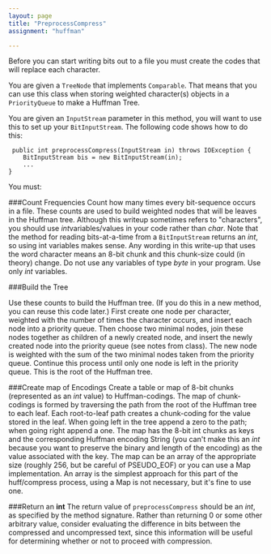 ```yaml
---
layout: page
title: "PreprocessCompress"
assignment: "huffman"

---
```


Before you can start writing bits out to a file you must create the codes that will replace each character. 

You are given a `TreeNode` that implements `Comparable`. That means that you can use this class when storing weighted character(s) objects in a `PriorityQueue` to make a Huffman Tree. 

You are given an `InputStream` parameter in this method, you will want to use this to set up your `BitInputStream`. The following code shows how to do this: 

	 public int preprocessCompress(InputStream in) throws IOException {
		BitInputStream bis = new BitInputStream(in); 
		... 
	}




You must: 

###Count Frequencies
Count how many times every bit-sequence occurs in a file. These counts are used to build weighted nodes that will be leaves in the Huffman tree. Although this writeup sometimes refers to "characters", you should use *int*variables/values in your code rather than *char*. Note that the method for reading bits-at-a-time from a `BitInputStream` returns an *int*, so using int variables makes sense. Any wording in this write-up that uses the word character means an 8-bit chunk and this chunk-size could (in theory) change. Do not use any variables of type *byte* in your program. Use only *int* variables.

###Build the Tree

Use these counts to build the Huffman tree. (If you do this in a new method, you can reuse this code later.) First create one node per character, weighted with the number of times the character occurs, and insert each node into a priority queue. Then choose two minimal nodes, join these nodes together as children of a newly created node, and insert the newly created node into the priority queue (see notes from class). The new node is weighted with the sum of the two minimal nodes taken from the priority queue. Continue this process until only one node is left in the priority queue. This is the root of the Huffman tree.

###Create map of Encodings
Create a table or map of 8-bit chunks (represented as an *int* value) to Huffman-codings. The map of chunk-codings is formed by traversing the path from the root of the Huffman tree to each leaf. Each root-to-leaf path creates a chunk-coding for the value stored in the leaf. When going left in the tree append a zero to the path; when going right append a one. The map has the 8-bit int chunks as keys and the corresponding Huffman encoding String (you can't make this an *int* because you want to preserve the binary and length of the encoding) as the value associated with the key. The map can be an array of the appropriate size (roughly 256, but be careful of PSEUDO_EOF) or you can use a Map implementation. An array is the simplest approach for this part of the huff/compress process, using a Map is not necessary, but it's fine to use one.

###Return an **int**
The return value of `preprocessCompress` should be an *int*, as specified by the method signature.  Rather than returning 0 or some other arbitrary value, consider evaluating the difference in bits between the compressed and uncompressed text, since this information will be useful for determining whether or not to proceed with compression.

